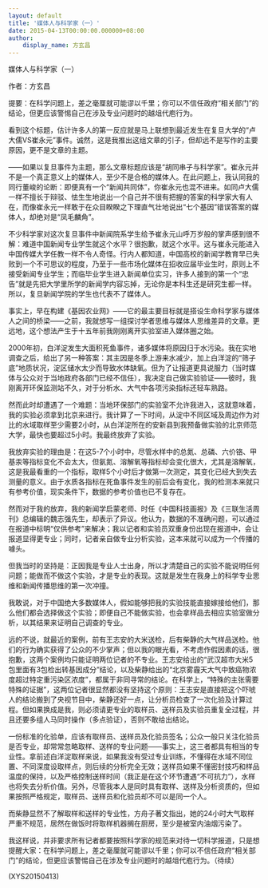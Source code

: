 ```yaml
---
layout: default
title: '媒体人与科学家（一）'
date: 2015-04-13T00:00:00.000000+08:00
author:
    display_name: 方玄昌
---
```


媒体人与科学家（一）

作者：方玄昌

提要：在科学问题上，差之毫厘就可能谬以千里；你可以不信任政府“相关部门”的结论，但更应该警惕自己在涉及专业问题时的越俎代庖行为。

看到这个标题，估计许多人的第一反应就是马上联想到最近发生在复旦大学的“卢大儒VS崔永元”事件。诚然，这是我推出这组文章的引子，但却远不是写作的主要原因，更不是文章的主题。

——如果以复旦事件为主题，那么文章标题应该是“胡同串子与科学家”。崔永元并不是一个真正意义上的媒体人，至少不是合格的媒体人。在此问题上，我认同我的同行董峻的论断：即便真有一个“新闻共同体”，你崔永元也混不进来。如同卢大儒一样不擅长于辩驳、怯生生地说出一个自己并不很有把握的答案的科学家大有人在，而像崔永元一样敢于在众目睽睽之下理直气壮地说出“七个基因”错误答案的媒体人，却绝对是“凤毛麟角”。

不少科学家对这次复旦事件中新闻院系学生给予崔永元山呼万岁般的掌声感到很不解：难道中国新闻专业学生就这个水平？很抱歉，就这个水平。这与崔永元能进入中国传媒大学任教一样不令人奇怪。行内人都知道，中国高校的新闻学教育早已失败到一个不可思议的程度，乃至于一些市场化媒体在招收应届毕业生时，原则上不接受新闻专业学生；而临毕业学生进入新闻单位实习，许多人接到的第一个“忠告”就是先把大学里所学的新闻学内容忘掉，无论你是本科生还是研究生都一样。所以，复旦新闻学院的学生也代表不了媒体人。

事实上，早在构建《基因农业网》——它的最主要目标就是搭设生命科学家与媒体人之间的桥梁——之前，我就想写一组探讨学者思维与媒体人思维差异的文章。更远地，这个想法产生于十五年前我刚刚离开实验室进入媒体圈之始。

2000年初，白洋淀发生大面积死鱼事件，诸多媒体将原因归于水污染。我在实地调查之后，给出了另一种答案：其主因是冬季上游来水减少，加上白洋淀的“筛子底”地质状况，淀区储水太少而导致水体缺氧。但为了让报道更具说服力（当时媒体与公众对于当地政府各部门已经不信任），我决定自己做实验验证——彼时，我刚离开环保监测站不久，对于分析水、大气中各项污染指标还轻车熟路。

然而此时却遭遇了一个难题：当地环保部门的实验室不允许我进入，这就意味着，我的实验必须拿到北京来进行。我计算了一下时间，从淀中不同区域及周边作为对比的水域取样至少需要2小时，从白洋淀所在的安新县到我预备做实验的北京师范大学，最快也要超过5小时。我最终放弃了实验。

我放弃实验的理由是：在这5-7个小时中，尽管水样中的总氮、总磷、六价铬、甲基汞等指标变化不会太大，但氨氮、溶解氧等指标却会变化很大，尤其是溶解氧，这是我最看重的一个指标，取样5个小时后才做第一次测定，其变化已经大到失去测量的意义。由于水质各指标在死鱼事件发生的前后会有变化，我的检测本来就只有参考价值，现实条件下，数据的参考价值也已不复存在。

然而对于我的放弃，我的新闻学启蒙老师、时任《中国科技画报》及《三联生活周刊》总编辑的魏志强先生，却表示了异议。他认为，数据的不准确问题，可以通过在报道中标明“仅供参考”来解决；我以记者和实验员双重身份出现在报道中，会让报道显得更专业；同时，记者亲自做专业分析实验，这本来就可以成为一个传播的噱头。

但我当时的坚持是：正因我是专业人士出身，所以才清楚自己的实验不能说明任何问题；能做而不做这个实验，才是专业的表现。这就是发生在我身上的科学专业思维和新闻传播思维的第一次冲撞。

我敢说，对于中国绝大多数媒体人，假如能够把我的实验技能直接嫁接给他们，那么他们都会选择做这个实验；即便自己不能做实验，也会拿样品去相应实验室做分析，以其结果来证明自己调查的专业。

远的不说，就最近的案例，前有王志安的大米送检，后有柴静的大气样品送检。他们的行为确实获得了公众的不少掌声；但以我的眼光看，不考虑作假因素的话，很抱歉，这两个案例均只能证明两位记者的不专业。王志安给出的“武汉超市大米5包里面有3包检出转基因成分”结论，以及柴静给出的“北京雾霾天大气中致癌物浓度超过特定重污染区浓度”，都属于非同寻常的结论。在科学上，“特殊的主张需要特殊的证据”，这两位记者很显然都没有坚持这个原则：王志安是直接把这个吓唬人的结论搬到了央视节目中，柴静还好一点，让分析员检查了一次化验及计算过程。但如果换成是我，则必须请更专业的取样员、送样员及实验员重复全过程，并且还要多组人马同时操作（多点验证），否则不敢给出结论。

一份标准的化验单，应该有取样员、送样员及化验员签名；公众一般只关注化验员是否专业，却常常忽略取样、送样的专业问题——事实上，这三者都具有相当的专业性。拿前述白洋淀取样来说，如果我没有受过专业训练，不懂得在水域不同位置、不同深度设取样点，则后续的分析完全无效；送样员如果不懂密封技巧和样品温度的保持，以及严格控制送样时间（我正是在这个环节遭遇“不可抗力”），水样也将失去分析价值。另外，尽管我本人是同时具有取样、送样及分析资质的，但如果按照严格规定，取样员、送样员和化验员却不可以是同一个人。

而柴静显然不了解取样和送样的专业性，方舟子著文指出，她的24小时大气取样严重不规范，居然在做饭时将取样机器搁在厨房，至少是被室内油烟污染了。

我这样说，并非要求所有记者都要按照科学家的规范来对待一切科学报道，只是想提醒大家：在科学问题上，差之毫厘就可能谬以千里；你可以不信任政府“相关部门”的结论，但更应该警惕自己在涉及专业问题时的越俎代庖行为。（待续）

(XYS20150413)

